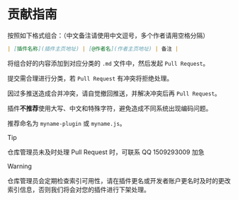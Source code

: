 # 贡献指南

按照如下格式组合：（中文备注请使用中文逗号，多个作者请用空格分隔）

```markdown
| [插件名称](插件主页地址) | [@作者名](作者主页地址) | 备注 |
```

将组合好的内容添加到对应分类的 `.md` 文件中，然后发起 `Pull Request`。

提交需合理进行分类，若 `Pull Request` 有冲突将拒绝处理。

因过多推送造成合并冲突，请自觉撤回推送，并解决冲突后再 `Pull Request`。

插件**不推荐**使用大写、中文和特殊字符，避免造成不同系统出现编码问题。

推荐命名为 `myname-plugin` 或 `myname.js`。

> [!TIP]
> 仓库管理员未及时处理 Pull Request 时，可联系 QQ 1509293009 加急

> [!WARNING]
> 仓库管理员会定期检查索引可用性，请在插件更名或开发者账户更名时及时的更改索引信息，否则我们将会对您的插件进行下架处理。